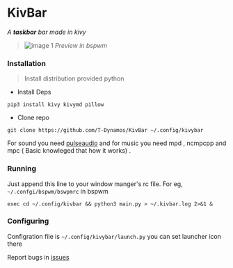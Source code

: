 # KivBar
*A **taskbar** bar made in kivy*

> ![image 1](https://user-images.githubusercontent.com/68729523/190897762-8a78bbd1-3926-4100-8932-f5a1e451ee42.png)
> _Preview in bspwm_

### Installation 

> Install distribution provided python

* Install Deps
```shell
pip3 install kivy kivymd pillow
```
* Clone repo
```shell
git clone https://github.com/T-Dynamos/KivBar ~/.config/kivybar
```

For sound you need [pulseaudio](http://pulseaudio.org/)
and for music you need mpd , ncmpcpp and mpc ( Basic knowleged that how it works) .

### Running

Just append this line to your window manger's rc file. For eg, `~/.confgi/bspwm/bswpmrc` in bspwm

```shell
exec cd ~/.config/kivbar && python3 main.py > ~/.kivbar.log 2>&1 &
```

### Configuring

Configration file is `~/.config/kivybar/launch.py` you can set launcher icon there


Report bugs in [issues](https://github.com/T-Dynamos/KivBar/issues)
